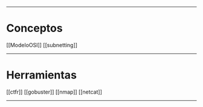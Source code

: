 
---
# Conceptos
[[ModeloOSI]]
[[subnetting]]



---
# Herramientas
[[ctfr]]
[[gobuster]]
[[nmap]]
[[netcat]]

---
